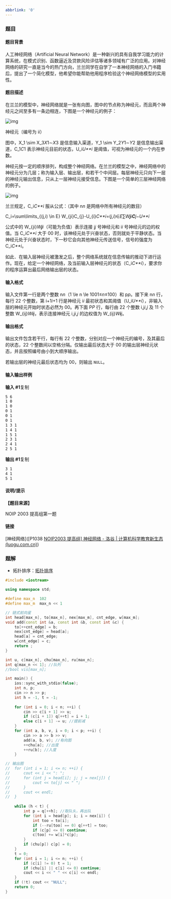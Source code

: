 ```yaml
---
abbrlink: '0'
---
```

### 题目



#### 题目背景

人工神经网络（Artificial Neural Network）是一种新兴的具有自我学习能力的计算系统，在模式识别、函数逼近及贷款风险评估等诸多领域有广泛的应用。对神经网络的研究一直是当今的热门方向，兰兰同学在自学了一本神经网络的入门书籍后，提出了一个简化模型，他希望你能帮助他用程序检验这个神经网络模型的实用性。

#### 题目描述

在兰兰的模型中，神经网络就是一张有向图，图中的节点称为神经元，而且两个神经元之间至多有一条边相连，下图是一个神经元的例子：

![img](https://cdn.luogu.com.cn/upload/pic/58251.png)

神经元〔编号为 i*i*）

图中，X_1 \sim X_3*X*1∼*X*3 是信息输入渠道，Y_1 \sim Y_2*Y*1∼*Y*2 是信息输出渠道，C_1*C*1 表示神经元目前的状态，U_i*U**i* 是阈值，可视为神经元的一个内在参数。

神经元按一定的顺序排列，构成整个神经网络。在兰兰的模型之中，神经网络中的神经元分为几层；称为输入层、输出层，和若干个中间层。每层神经元只向下一层的神经元输出信息，只从上一层神经元接受信息。下图是一个简单的三层神经网络的例子。

![img](https://cdn.luogu.com.cn/upload/pic/58252.png)

兰兰规定，C_i*C**i* 服从公式：（其中 n*n* 是网络中所有神经元的数目）

C_i=\sum\limits_{(j,i) \in E} W_{ji}C_{j}-U_{i}*C**i*=(*j*,*i*)∈*E*∑*W**j**i**C**j*−*U**i*

公式中的 W_{ji}*W**j**i*（可能为负值）表示连接 j*j* 号神经元和 i*i* 号神经元的边的权值。当 C_i*C**i* 大于 00 时，该神经元处于兴奋状态，否则就处于平静状态。当神经元处于兴奋状态时，下一秒它会向其他神经元传送信号，信号的强度为 C_i*C**i*。

如此．在输入层神经元被激发之后，整个网络系统就在信息传输的推动下进行运作。现在，给定一个神经网络，及当前输入层神经元的状态（C_i*C**i*），要求你的程序运算出最后网络输出层的状态。

#### 输入格式

输入文件第一行是两个整数 n*n*（1 \le n \le 1001≤*n*≤100）和 p*p*。接下来 n*n* 行，每行 22 个整数，第 i+1*i*+1 行是神经元 i*i* 最初状态和其阈值（U_i*U**i*），非输入层的神经元开始时状态必然为 00。再下面 P*P* 行，每行由 22 个整数 i,j*i*,*j* 及 11 个整数 W_{ij}*W**i**j*，表示连接神经元 i,j*i*,*j* 的边权值为 W_{ij}*W**i**j*。

#### 输出格式

输出文件包含若干行，每行有 22 个整数，分别对应一个神经元的编号，及其最后的状态，22 个整数间以空格分隔。仅输出最后状态大于 00 的输出层神经元状态，并且按照编号由小到大顺序输出。

若输出层的神经元最后状态均为 00，则输出 `NULL`。

#### 输入输出样例

**输入 #1**复制

```tex
5 6
1 0
1 0
0 1
0 1
0 1
1 3 1
1 4 1
1 5 1
2 3 1
2 4 1
2 5 1
```

**输出 #1**复制

```tex
3 1
4 1
5 1
```

#### 说明/提示

**【题目来源】**

NOIP 2003 提高组第一题



#### 链接

[神经网络]([P1038 [NOIP2003 提高组\] 神经网络 - 洛谷 | 计算机科学教育新生态 (luogu.com.cn)](https://www.luogu.com.cn/problem/P1038))



### 题解

* 拓扑排序：[拓扑排序](http://blog.axieyun.top/html/拓扑排序.html)

~~~c++
#include <iostream>

using namespace std;

#define max_n  102
#define max_m  max_n << 1

// 链式前向星 
int head[max_n], to[max_n], nex[max_m], cnt_edge, w[max_m];
void add(const int &a, const int &b, const int &c) {
	to[++cnt_edge] = b;
	nex[cnt_edge] = head[a];
	head[a] = cnt_edge;
	w[cnt_edge] = c;
	return ;
}

int u, c[max_n], chu[max_n], ru[max_n];
int q[max_n << 1]; //队列 
//bool vis[max_n];

int main() {
	ios::sync_with_stdio(false);
	int n, p;
	cin >> n >> p;
	int h = -1, t = -1;
	
	for (int i = 0; i < n; ++i) {
		cin >> c[i + 1] >> u;
		if (c[i + 1]) q[++t] = i + 1;
		else c[i + 1] -= u; //提前减 
	}
	for (int a, b, v, i = 0; i < p; ++i) {
		cin >> a >> b >> v;
		add(a, b, v); //有向图 
		++chu[a]; //出度 
		++ru[b]; //入度 
	}

// 输出图 
//	for (int i = 1; i <= n; ++i) {
//		cout << i << ": ";
//		for (int j = head[i]; j; j = nex[j]) {
//			cout << to[j] << " ";
//		}
//		cout << endl;
//	}
	
	while (h < t) {
		int p = q[++h]; //取队头，再出队 
		for (int i = head[p]; i; i = nex[i]) {
			int too = to[i];
			if (--ru[too] == 0) q[++t] = too;
			if (c[p] <= 0) continue;
			c[too] += w[i]*c[p];
		}
		if (chu[p]) c[p] = 0;
	}
	t = 0;
	for (int i = 1; i <= n; ++i) {
		if (c[i] != 0) t = 1;
		if (chu[i] || c[i] <= 0) continue;		
		cout << i << " " << c[i] << endl;
	}
	if (!t) cout << "NULL";
	return 0;
}
~~~

